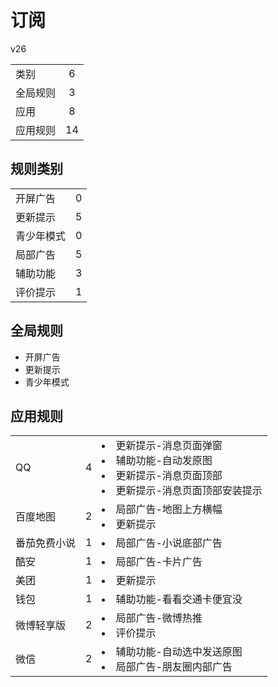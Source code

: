 # 订阅

v26

|||
| - |:-:|
|类别|6|
|全局规则|3|
|应用|8|
|应用规则|14|

## 规则类别

|||
| - |:-:|
|开屏广告|0|
|更新提示|5|
|青少年模式|0|
|局部广告|5|
|辅助功能|3|
|评价提示|1|

## 全局规则

- 开屏广告
- 更新提示
- 青少年模式

## 应用规则

||||
| - |:-:|-|
|QQ|4|<li>更新提示-消息页面弹窗<li>辅助功能-自动发原图<li>更新提示-消息页面顶部<li>更新提示-消息页面顶部安装提示|
|百度地图|2|<li>局部广告-地图上方横幅<li>更新提示|
|番茄免费小说|1|<li>局部广告-小说底部广告|
|酷安|1|<li>局部广告-卡片广告|
|美团|1|<li>更新提示|
|钱包|1|<li>辅助功能-看看交通卡便宜没|
|微博轻享版|2|<li>局部广告-微博热推<li>评价提示|
|微信|2|<li>辅助功能-自动选中发送原图<li>局部广告-朋友圈内部广告|
